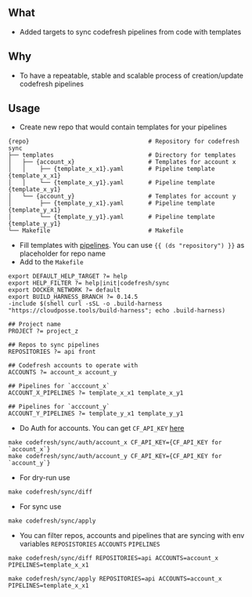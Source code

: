 ## What
* Added targets to sync codefresh pipelines from code with templates

## Why
* To have a repeatable, stable  and scalable process of creation/update codefresh pipelines

## Usage
* Create new repo that would contain templates for your pipelines

```
{repo}                                  # Repository for codefresh sync
├── templates                           # Directory for templates
│   ├── {account_x}                     # Templates for account x
│   │    ├── {template_x_x1}.yaml       # Pipeline template {template_x_x1}
│   │    └── {template_x_y1}.yaml       # Pipeline template {template_x_y1}
│   └── {account_y}                     # Templates for account y
│        ├── {template_y_x1}.yaml       # Pipeline template {template_y_x1}
│        └── {template_y_y1}.yaml       # Pipeline template {template_y_y1}
└── Makefile                            # Makefile
```

* Fill templates with [pipelines](https://codefresh-io.github.io/cli/pipelines/spec/). You can use `{{ (ds "repository") }}` as placeholder for repo name
* Add to the `Makefile` 
```
export DEFAULT_HELP_TARGET ?= help
export HELP_FILTER ?= help|init|codefresh/sync
export DOCKER_NETWORK ?= default
export BUILD_HARNESS_BRANCH ?= 0.14.5
-include $(shell curl -sSL -o .build-harness "https://cloudposse.tools/build-harness"; echo .build-harness)

## Project name
PROJECT ?= project_z

## Repos to sync pipelines
REPOSITORIES ?= api front

## Codefresh accounts to operate with
ACCOUNTS ?= account_x account_y

## Pipelines for `acccount_x`
ACCOUNT_X_PIPELINES ?= template_x_x1 template_x_y1

## Pipelines for `acccount_y`
ACCOUNT_Y_PIPELINES ?= template_y_x1 template_y_y1
```
* Do Auth for accounts. You can get `CF_API_KEY` [here](https://g.codefresh.io/account-conf/tokens)
```
make codefresh/sync/auth/account_x CF_API_KEY={CF_API_KEY for `account_x`}
make codefresh/sync/auth/account_y CF_API_KEY={CF_API_KEY for `account_y`}
```

* For dry-run use
```
make codefresh/sync/diff
```

* For sync use 
```
make codefresh/sync/apply
```

* You can filter repos, accounts and pipelines that are syncing with env variables `REPOSISTORIES` `ACCOUNTS` `PIPELINES`

```
make codefresh/sync/diff REPOSITORIES=api ACCOUNTS=account_x PIPELINES=template_x_x1

make codefresh/sync/apply REPOSITORIES=api ACCOUNTS=account_x PIPELINES=template_x_x1
```
